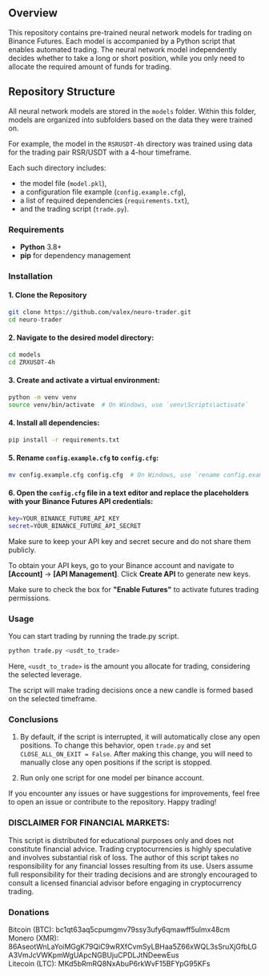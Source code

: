 ## Overview
This repository contains pre-trained neural network models for trading on Binance Futures. Each model is accompanied by a Python script that enables automated trading. The neural network model independently decides whether to take a long or short position, while you only need to allocate the required amount of funds for trading.

## Repository Structure
All neural network models are stored in the `models` folder. Within this folder, models are organized into subfolders based on the data they were trained on.

For example, the model in the `RSRUSDT-4h` directory was trained using data for the trading pair RSR/USDT with a 4-hour timeframe.

Each such directory includes:

- the model file (`model.pkl`),
- a configuration file example (`config.example.cfg`),
- a list of required dependencies (`requirements.txt`),
- and the trading script (`trade.py`).


### Requirements
- **Python** 3.8+
- **pip** for dependency management

### Installation

#### 1. Clone the Repository
```sh
git clone https://github.com/valex/neuro-trader.git
cd neuro-trader
```

#### 2. Navigate to the desired model directory:
```sh
cd models
cd ZRXUSDT-4h
```

#### 3. Create and activate a virtual environment:
```sh
python -m venv venv
source venv/bin/activate  # On Windows, use `venv\Scripts\activate`
```

#### 4. Install all dependencies:
```sh
pip install -r requirements.txt
```

#### 5. Rename `config.example.cfg` to `config.cfg`:
```sh
mv config.example.cfg config.cfg  # On Windows, use `rename config.example.cfg config.cfg`
```


#### 6. Open the `config.cfg` file in a text editor and replace the placeholders with your Binance Futures API credentials:
```sh
key=YOUR_BINANCE_FUTURE_API_KEY
secret=YOUR_BINANCE_FUTURE_API_SECRET
```

Make sure to keep your API key and secret secure and do not share them publicly.

To obtain your API keys, go to your Binance account and navigate to **[Account]** → **[API Management]**. Click **Create API** to generate new keys.

Make sure to check the box for **"Enable Futures"** to activate futures trading permissions.



### Usage

You can start trading by running the trade.py script.
```sh
python trade.py <usdt_to_trade>
```

Here, `<usdt_to_trade>` is the amount you allocate for trading, considering the selected leverage.

The script will make trading decisions once a new candle is formed based on the selected timeframe.




### Conclusions

1. By default, if the script is interrupted, it will automatically close any open positions. To change this behavior, open `trade.py` and set `CLOSE_ALL_ON_EXIT = False`. After making this change, you will need to manually close any open positions if the script is stopped.

2. Run only one script for one model per binance account.

If you encounter any issues or have suggestions for improvements, feel free to open an issue or contribute to the repository. Happy trading!

### DISCLAIMER FOR FINANCIAL MARKETS:
This script is distributed for educational purposes only and does not constitute financial advice. Trading cryptocurrencies is highly speculative and involves substantial risk of loss. The author of this script takes no responsibility for any financial losses resulting from its use. Users assume full responsibility for their trading decisions and are strongly encouraged to consult a licensed financial advisor before engaging in cryptocurrency trading.

### Donations
Bitcoin (BTC): bc1qt63aq5cpumgmv79ssy3ufy6qmawff5ulmx48cm  
Monero (XMR): 86AseotWnLaYoiMGgK79QiC9wRXfCvmSyLBHaa5Z66xWQL3sSruXjGfbLGA3VmJcVWKpmWgUApcNGBUjuCPDLJtNDeewEus  
Litecoin (LTC): MKd5bRmRQ8NxAbuP6rkWvF15BFYpG95KFs  




